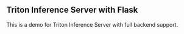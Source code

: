 ## Triton Inference Server with Flask

This is a demo for Triton Inference Server with full backend support.